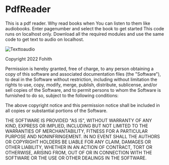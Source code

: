 # PdfReader

This is a pdf reader. Why read books when You can listen to them like audiobooks. Enter pagenumber and select the book to get started
This code runs on localhost only. Download all the required modules and use the same code to get text to audio on localhost.

![Texttoaudio](https://user-images.githubusercontent.com/82767839/169804563-03801b07-a566-4b8c-88b8-f58afd83061f.jpg)

Copyright 2022 Fohith

Permission is hereby granted, free of charge, to any person obtaining a copy of this software and associated documentation files (the "Software"), to deal in the Software without restriction, including without limitation the rights to use, copy, modify, merge, publish, distribute, sublicense, and/or sell copies of the Software, and to permit persons to whom the Software is furnished to do so, subject to the following conditions:

The above copyright notice and this permission notice shall be included in all copies or substantial portions of the Software.

THE SOFTWARE IS PROVIDED "AS IS", WITHOUT WARRANTY OF ANY KIND, EXPRESS OR IMPLIED, INCLUDING BUT NOT LIMITED TO THE WARRANTIES OF MERCHANTABILITY, FITNESS FOR A PARTICULAR PURPOSE AND NONINFRINGEMENT. IN NO EVENT SHALL THE AUTHORS OR COPYRIGHT HOLDERS BE LIABLE FOR ANY CLAIM, DAMAGES OR OTHER LIABILITY, WHETHER IN AN ACTION OF CONTRACT, TORT OR OTHERWISE, ARISING FROM, OUT OF OR IN CONNECTION WITH THE SOFTWARE OR THE USE OR OTHER DEALINGS IN THE SOFTWARE.

